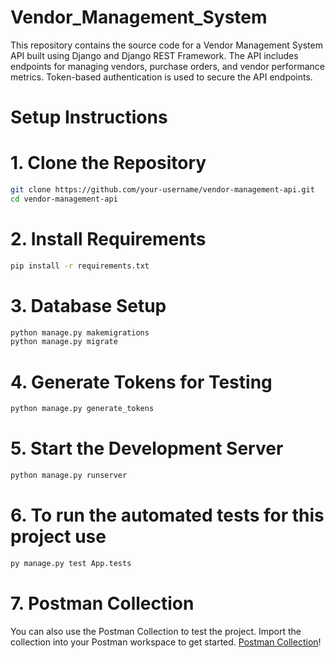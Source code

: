 # Vendor_Management_System

This repository contains the source code for a Vendor Management System API built using Django and Django REST Framework. The API includes endpoints for managing vendors, purchase orders, and vendor performance metrics. Token-based authentication is used to secure the API endpoints.

# Setup Instructions

# 1. Clone the Repository
```bash
git clone https://github.com/your-username/vendor-management-api.git
cd vendor-management-api
```

# 2. Install Requirements

```bash
pip install -r requirements.txt
```

# 3. Database Setup

```bash
python manage.py makemigrations
python manage.py migrate
```

# 4. Generate Tokens for Testing

```bash
python manage.py generate_tokens
```

# 5. Start the Development Server

```bash
python manage.py runserver
```
# 6. To run the automated tests for this project use 

```bash
py manage.py test App.tests
```
# 7. Postman Collection

You can also use the Postman Collection to test the project. Import the collection into your Postman workspace to get started.
[Postman Collection](https://www.postman.com/n7khil/workspace/fatmug/collection/30187028-bff1cfab-5050-418a-9053-c9129e1da558?action=share&creator=30187028)!
